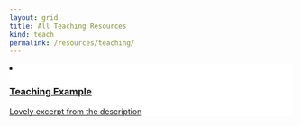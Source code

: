 ```yaml
---
layout: grid
title: All Teaching Resources
kind: teach
permalink: /resources/teaching/
---
```


<li class="teach" style="background: white url('/images/tile.png') no-repeat top center;">
    <a href="{{ site.baseurl }}{% link resources/teaching/teaching_example/index.md %}" class="a"></a>
    <div class="text">
        <a href="{{ site.baseurl }}{% link resources/teaching/teaching_example/index.md %}">
            <div class="inner">
                <h3>Teaching Example</h3>
                <p class="excerpt">Lovely excerpt from the description</p>
            </div>
        </a>
    </div>
</li>